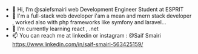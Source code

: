 - 👋 Hi, I’m @saiefsmairi web Development Engineer Student at ESPRIT
- 👀 I'm a full-stack web developer i'am a mean and mern stack developer , worked also with php frameworks like symfony and laravel...
- 🌱 I’m currently learning react , .net
- 📫 You can reach me at linkedin or instagram : @Saif Smairi
https://www.linkedin.com/in/saif-smairi-563425159/
<!---
saiefsmairi/saiefsmairi is a ✨ special ✨ repository because its `README.md` (this file) appears on your GitHub profile.
You can click the Preview link to take a look at your changes.
--->
